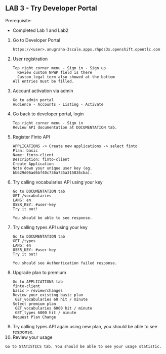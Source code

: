 
## LAB 3 - Try Developer Portal

Prerequisite:
- Completed Lab 1 and Lab2
  

1. Go to Developer Portal 
   ```
   https://<user>.anugraha-3scale.apps.rhpds3x.openshift.opentlc.com
   ```
2. User registration
   ```
   Top right corner menu - Sign in - Sign up
     Review custom NPWP field is there
     Custom legal term also showed at the bottom
   All entries must be filled.
   ```
3. Account activation via admin
   ```
   Go to admin portal 
   Audience - Accounts - Listing - Activate
   ```
4. Go back to developer portal, login
   ```
   Top right corner menu - Sign in
   Review API documentation at DOCUMENTATION tab.
   ```
5. Register Finto API
   ```
   APPLICATIONS -> Create new applications -> select finto
   Plan: basic
   Name: finto-client
   Description: finto-client
   Create Application
   Note down your unique user key (eg. bb629d06ad6bf40c736a735a315836cba).
   ```
6. Try calling vocabularies API using your key
   ```
   Go to DOCUMENTATION tab
   GET /vocabularies
   LANG: en
   USER_KEY: #user-key
   Try it out!

   You should be able to see response.
   ```
7. Try calling types API using your key
   ```
   Go to DOCUMENTATION tab
   GET /types
   LANG: en
   USER_KEY: #user-key
   Try it out!

   You should see Authentication failed response.
   ```
8. Upgrade plan to premium
   ```
   Go to APPLICATIONS tab
   finto-client
   basic > review/changes
   Review your existing basic plan
    GET_vocabularies 60 hit / minute
   Select premium plan
    GET_vocabularies 6000 hit / minute
    GET_types 6000 hit / minute
   Request Plan Change
   ```
9. Try calling types API again using  new plan, you should be able to see response.
10. Review your usage
   ```
   Go to STATISTICS tab. You should be able to see your usage statistic.
   ```
